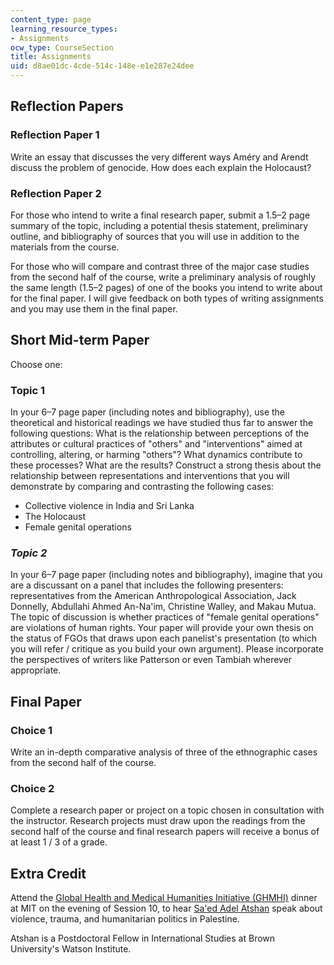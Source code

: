 ```yaml
---
content_type: page
learning_resource_types:
- Assignments
ocw_type: CourseSection
title: Assignments
uid: d8ae01dc-4cde-514c-148e-e1e287e24dee
---
```


Reflection Papers
-----------------

### Reflection Paper 1

Write an essay that discusses the very different ways Améry and Arendt discuss the problem of genocide. How does each explain the Holocaust?

### Reflection Paper 2

For those who intend to write a final research paper, submit a 1.5–2 page summary of the topic, including a potential thesis statement, preliminary outline, and bibliography of sources that you will use in addition to the materials from the course.

For those who will compare and contrast three of the major case studies from the second half of the course, write a preliminary analysis of roughly the same length (1.5–2 pages) of one of the books you intend to write about for the final paper. I will give feedback on both types of writing assignments and you may use them in the final paper.

Short Mid-term Paper
--------------------

Choose one:

### Topic 1

In your 6–7 page paper (including notes and bibliography), use the theoretical and historical readings we have studied thus far to answer the following questions: What is the relationship between perceptions of the attributes or cultural practices of "others" and "interventions" aimed at controlling, altering, or harming "others"? What dynamics contribute to these processes? What are the results? Construct a strong thesis about the relationship between representations and interventions that you will demonstrate by comparing and contrasting the following cases: 

*   Collective violence in India and Sri Lanka
*   The Holocaust
*   Female genital operations

### _Topic 2_

In your 6–7 page paper (including notes and bibliography), imagine that you are a discussant on a panel that includes the following presenters: representatives from the American Anthropological Association, Jack Donnelly, Abdullahi Ahmed An-Na'im, Christine Walley, and Makau Mutua. The topic of discussion is whether practices of "female genital operations" are violations of human rights. Your paper will provide your own thesis on the status of FGOs that draws upon each panelist's presentation (to which you will refer / critique as you build your own argument). Please incorporate the perspectives of writers like Patterson or even Tambiah wherever appropriate.

Final Paper
-----------

### Choice 1

Write an in-depth comparative analysis of three of the ethnographic cases from the second half of the course.

### Choice 2

Complete a research paper or project on a topic chosen in consultation with the instructor. Research projects must draw upon the readings from the second half of the course and final research papers will receive a bonus of at least 1 / 3 of a grade.

Extra Credit
------------

Attend the [Global Health and Medical Humanities Initiative (GHMHI)](http://ghmhi.mit.edu/) dinner at MIT on the evening of Session 10, to hear [Sa'ed Adel Atshan](http://watson.brown.edu/events/2013/saed-atshan-geography-international-aid-palestinian-territories) speak about violence, trauma, and humanitarian politics in Palestine.

Atshan is a Postdoctoral Fellow in International Studies at Brown University's Watson Institute.